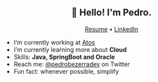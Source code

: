 <h2 align="center">👋 Hello! I'm Pedro.</h2>
<p align="center">
  <a href="https://pedrobezerra.dev/">Resume</a> •
  <a href="https://br.linkedin.com/in/pedrobezerradev">LinkedIn</a>
</p>


- I’m currently working at [Atos](https://atos.net/en/)
- I’m currently learning more about **Cloud**
- Skills: **Java, SpringBoot and Oracle**
- Reach me: [@pedrobezerradev](https://twitter.com/pedrobezerradev) on Twitter
- Fun fact: whenever possible, simplify
